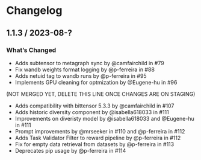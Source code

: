 # Changelog

## 1.1.3 / 2023-08-?

### What’s Changed

- Adds subtensor to metagraph sync by @camfairchild in #79
- Fix wandb weights format logging by @p-ferreira in #88
- Adds netuid tag to wandb runs by @p-ferreira in #95
- Implements GPU cleaning for optmization by @Eugene-hu in #96

(NOT MERGED YET, DELETE THIS LINE ONCE CHANGES ARE ON STAGING)
- Adds compatibility with bittensor 5.3.3 by @camfairchild in #107
- Adds historic diversity component by @isabella618033 in #111
- Improvements on diveristy model by @isabella618033 and @Eugene-hu in #111
- Prompt improvements by @mrseeker in #110 and @p-ferreira in #112
- Adds Task Validator Filter to reward pipeline by @p-ferreira in #112
- Fix for empty data retrieval from datasets by @p-ferreira in #113
- Deprecates pip usage by @p-ferreira in #114
